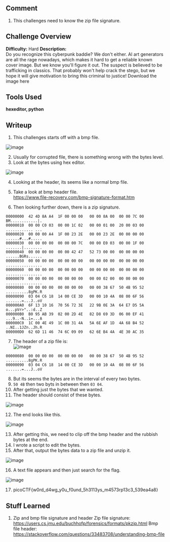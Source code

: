 ## Comment  
1. This challenges need to know the zip file signature.

## Challenge Overview  
**Difficulty:** Hard
**Description:**   
Do you recognize this cyberpunk baddie? We don't either. AI art generators are all the rage nowadays, which makes it hard to get a reliable known cover image. But we know you'll figure it out. The suspect is believed to be trafficking in classics. That probably won't help crack the stego, but we hope it will give motivation to bring this criminal to justice!
Download the image here

## Tools Used  
**hexeditor, python**

## Writeup  
1. This challenges starts off with a bmp file.  

![image](https://github.com/user-attachments/assets/4f1a69b7-a84e-4fca-809b-829725e8310c)

2. Usually for corrupted file, there is something wrong with the bytes level.  
3. Look at the bytes using hex editor.  

![image](https://github.com/user-attachments/assets/0dcb0c54-8479-483d-8b8d-44ce61104d48)

4. Looking at the header, its seems like a normal bmp file.  
5. Take a look at bmp header file.  
https://www.file-recovery.com/bmp-signature-format.htm

6. Then looking further down, there is a zip signature.
```
00000000  42 4D 8A A4  1F 00 00 00   00 00 8A 00  00 00 7C 00                                                                                                                                                              BM............|.
00000010  00 00 C0 03  00 00 1C 02   00 00 01 00  20 00 03 00                                                                                                                                                              ............ ...
00000020  00 00 00 A4  1F 00 23 2E   00 00 23 2E  00 00 00 00                                                                                                                                                              ......#...#.....
00000030  00 00 00 00  00 00 00 7C   00 00 E0 03  00 00 1F 00                                                                                                                                                              .......|........
00000040  00 00 00 00  00 00 42 47   52 73 00 00  00 00 00 00                                                                                                                                                              ......BGRs......
00000050  00 00 00 00  00 00 00 00   00 00 00 00  00 00 00 00                                                                                                                                                              ................
00000060  00 00 00 00  00 00 00 00   00 00 00 00  00 00 00 00                                                                                                                                                              ................
00000070  00 00 00 00  00 00 00 00   00 00 02 00  00 00 00 00                                                                                                                                                              ................
00000080  00 00 00 00  00 00 00 00   00 00 38 67  50 4B 95 52                                                                                                                                                              ..........8gPK.R
00000090  03 04 C6 18  14 00 CE 3D   00 00 10 4A  08 00 6F 56                                                                                                                                                              .......=...J..oV
000000A0  6F 13 10 16  70 56 72 3E   22 9B 0E 3A  64 E7 D5 5A                                                                                                                                                              o...pVr>"..:d..Z
000000B0  B0 95 AB 39  02 00 2D 4E   82 D8 69 3D  06 00 EF 41                                                                                                                                                              ...9..-N..i=...A
000000C0  1C 00 4E 49  1C 00 31 4A   5A 6E AF 1D  4A 68 B4 52                                                                                                                                                              ..NI..1JZn..Jh.R
000000D0  62 6D 11 46  74 6C 09 09   62 6E B4 4A  4E 30 AC 35
```
7. The header of a zip file is:  
![image](https://github.com/user-attachments/assets/e9344bfd-2fbb-4b12-bac5-4a59c45665df)

```
00000080  00 00 00 00  00 00 00 00   00 00 38 67  50 4B 95 52                                                                                                                                                              ..........8gPK.R
00000090  03 04 C6 18  14 00 CE 3D   00 00 10 4A  08 00 6F 56                                                                                                                                                              .......=...J..oV
```
8. But its seems the bytes are in the interval of every two bytes.  
9. `50 4B` then two byts in between then `03 04`.  
10. After getting just the bytes that we wanted.  
11. The header should consist of these bytes.  

![image](https://github.com/user-attachments/assets/154f46b7-8f58-46eb-ba39-a7d4939bbe75)

12. The end looks like this.  

![image](https://github.com/user-attachments/assets/1529d657-d1be-47fd-849e-22d565d0b2dd)

13. After getting this, we need to clip off the bmp header and the rubbish bytes at the end.  
14. I wrote a script to edit the bytes.  
15. After that, output the bytes data to a zip file and unzip it.
    
![image](https://github.com/user-attachments/assets/cb12abaf-cedc-4fe4-9565-a0bdf58c013f)

16. A text file appears and then just search for the flag.  

![image](https://github.com/user-attachments/assets/a33f4fc3-4403-4931-94fe-ac4f571f4b3d)

17. picoCTF{w0rd_d4wg_y0u_f0und_5h3113ys_m4573rp13c3_539ea4a8}  

## Stuff Learned  
1. Zip and bmp file signature and header
Zip file signature: https://users.cs.jmu.edu/buchhofp/forensics/formats/pkzip.html
Bmp file header: https://stackoverflow.com/questions/33483708/understanding-bmp-file

